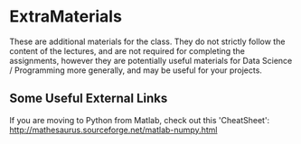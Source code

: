 # ExtraMaterials

These are additional materials for the class. They do not strictly follow the content of the lectures, and are not required for completing the assignments, however they are potentially useful materials for Data Science / Programming more generally, and may be useful for your projects. 


## Some Useful External Links
If you are moving to Python from Matlab, check out this 'CheatSheet':
http://mathesaurus.sourceforge.net/matlab-numpy.html
